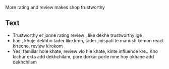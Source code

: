 More rating and review makes shop trustworthy

## Text
- Trustworthy er jonne rating review , like dekhe trustworthy lge
- hae , khuje dekhbo tader like kmn, tader jinispati te manush kemon react krteche, review kirokom
- Yes, familiar hole khate, review vlo hle khate, kinte influence kre.. Kno kichur ekta add dekhchilam, pore dorkar porle mne hoy okhane add dekhchilam